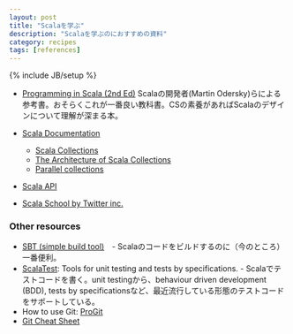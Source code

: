 ```yaml
---
layout: post
title: "Scalaを学ぶ"
description: "Scalaを学ぶのにおすすめの資料"
category: recipes
tags: [references]
---
```

{% include JB/setup %}

* [Programming in Scala (2nd Ed)](http://www.artima.com/shop/programming_in_scala)
Scalaの開発者(Martin Odersky)らによる参考書。おそらくこれが一番良い教科書。CSの素養があればScalaのデザインについて理解が深まる本。

* [Scala Documentation](http://docs.scala-lang.org/)
  * [Scala Collections](http://docs.scala-lang.org/overviews/collections/introduction.html)
  * [The Architecture of Scala Collections](http://docs.scala-lang.org/overviews/core/architecture-of-scala-collections.html)
  * [Parallel collections](http://docs.scala-lang.org/overviews/parallel-collections/overview.html)
* [Scala API](http://www.scala-lang.org/api/current/index.html)
* [Scala School by Twitter inc.](http://twitter.github.com/scala_school/)

### Other resources
* [SBT (simple build tool)](https://github.com/harrah/xsbt/wiki)　- Scalaのコードをビルドするのに（今のところ）一番便利。
* [ScalaTest](http://www.scalatest.org/): Tools for unit testing and tests by specifications. - Scalaでテストコードを書く。unit testingから、behaviour driven development (BDD), tests by specificationsなど、最近流行している形態のテストコードをサポートしている。
* How to use Git: [ProGit](http://progit.org/)
* [Git Cheat Sheet](http://help.github.com/git-cheat-sheets/)


